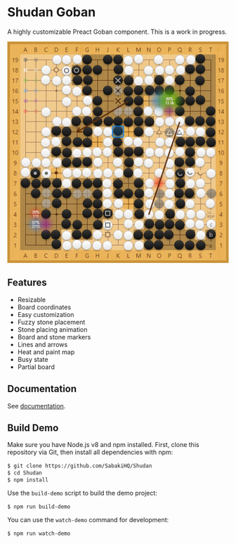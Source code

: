 # Shudan Goban

A highly customizable Preact Goban component. This is a work in progress.

![Screenshot](./screenshot.png)

## Features

- Resizable
- Board coordinates
- Easy customization
- Fuzzy stone placement
- Stone placing animation
- Board and stone markers
- Lines and arrows
- Heat and paint map
- Busy state
- Partial board

## Documentation

See [documentation](./docs/README.md).

## Build Demo

Make sure you have Node.js v8 and npm installed. First, clone this repository via Git, then install all dependencies with npm:

~~~
$ git clone https://github.com/SabakiHQ/Shudan
$ cd Shudan
$ npm install
~~~

Use the `build-demo` script to build the demo project:

~~~
$ npm run build-demo
~~~

You can use the `watch-demo` command for development:

~~~
$ npm run watch-demo
~~~
